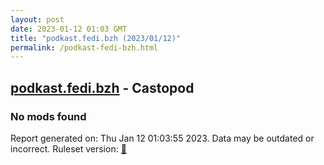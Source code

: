 ```yaml
---
layout: post
date: 2023-01-12 01:03 GMT
title: "podkast.fedi.bzh (2023/01/12)"
permalink: /podkast-fedi-bzh.html
---
```



## [podkast.fedi.bzh](https://podkast.fedi.bzh) - Castopod

### No mods found

Report generated on: Thu Jan 12 01:03:55 2023. Data may be outdated or incorrect.
Ruleset version: [🧁](/version-cupcake)
